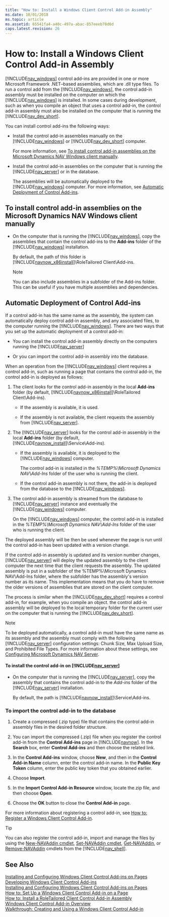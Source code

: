 ```yaml
---
title: "How to: Install a Windows Client Control Add-in Assembly"
ms.date: 10/01/2018
ms.topic: article
ms.assetid: 65541fa4-a40c-497a-abac-857eeeb70d6d
caps.latest.revision: 26
---
```

# How to: Install a Windows Client Control Add-in Assembly
[!INCLUDE[nav_windows](includes/nav_windows_md.md)] control add-ins are provided in one or more Microsoft Framework .NET–based assemblies, which are .dll type files. To run a control add from the [!INCLUDE[nav_windows](includes/nav_windows_md.md)], the control add-in assembly must be installed on the computer on which the [!INCLUDE[nav_windows](includes/nav_windows_md.md)] is installed. In some cases during development, such as when you compile an object that uses a control add-in, the control add-in assembly must also be installed on the computer that is running the [!INCLUDE[nav_dev_short](includes/nav_dev_short_md.md)].  
  
 You can install control add-ins the following ways:  
  
-   Install the control add-in assemblies manually on the [!INCLUDE[nav_windows](includes/nav_windows_md.md)] or [!INCLUDE[nav_dev_short](includes/nav_dev_short_md.md)] computer.  
  
     For more information, see [To install control add-in assemblies on the Microsoft Dynamics NAV Windows client manually](How-to--Install-a-Windows-Client-Control-Add-in-Assembly.md#InstallClient).  
  
-   Install the control add-in assemblies on the computer that is running the [!INCLUDE[nav_server](includes/nav_server_md.md)] or in the database.  
  
     The assemblies will be automatically deployed to the [!INCLUDE[nav_windows](includes/nav_windows_md.md)] computer. For more information, see [Automatic Deployment of Control Add-ins](How-to--Install-a-Windows-Client-Control-Add-in-Assembly.md#AutomaticDep).  
  
##  <a name="InstallClient"></a> To install control add-in assemblies on the Microsoft Dynamics NAV Windows client manually  
  
-   On the computer that is running the [!INCLUDE[nav_windows](includes/nav_windows_md.md)], copy the assemblies that contain the control add-ins to the **Add-ins** folder of the [!INCLUDE[nav_windows](includes/nav_windows_md.md)] installation.  
  
     By default, the path of this folder is [!INCLUDE[navnow_x86install](includes/navnow_x86install_md.md)]\\RoleTailored Client\\Add-ins.  
  
    > [!NOTE]  
    >  You can also include assemblies in a subfolder of the Add-ins folder. This can be useful if you have multiple assemblies and dependencies.  
  
##  <a name="AutomaticDep"></a> Automatic Deployment of Control Add-ins  
 If a control add-in has the same name as the assembly, the system can automatically deploy control add-in assembly, and any associated files, to the computer running the [!INCLUDE[nav_windows](includes/nav_windows_md.md)]. There are two ways that you set up the automatic deployment of a control add-in:  
  
-   You can install the control add-in assembly directly on the computers running the [!INCLUDE[nav_server](includes/nav_server_md.md)]  
  
-   Or you can import the control add-in assembly into the database.  
  
 When an operation from the [!INCLUDE[nav_windows](includes/nav_windows_md.md)] client requires a control add-in, such as running a page that contains the control add-in, the control add-in is deployed as follows:  
  
1.  The client looks for the control add-in assembly in the local **Add-ins** folder \(by default, [!INCLUDE[navnow_x86install](includes/navnow_x86install_md.md)]\\RoleTailored Client\\Add-ins\).  
  
    -   If the assembly is available, it is used.  
  
    -   If the assembly is not available, the client requests the assembly from [!INCLUDE[nav_server](includes/nav_server_md.md)].  
  
2.  The [!INCLUDE[nav_server](includes/nav_server_md.md)] looks for the control add-in assembly in the local **Add-ins** folder \(by default, [!INCLUDE[navnow_install](includes/navnow_install_md.md)]\\Service\\Add-ins\).  
  
    -   If the assembly is available, it is deployed to the [!INCLUDE[nav_windows](includes/nav_windows_md.md)] computer.  
  
         The control add-in is installed in the *%TEMP%\\Microsoft Dynamics NAV\\Add-Ins* folder of the user who is running the client.  
  
    -   If the control add-in assembly is not there, the add-in is deployed from the database to the [!INCLUDE[nav_windows](includes/nav_windows_md.md)].  
  
3.  The control add-in assembly is streamed from the database to [!INCLUDE[nav_server](includes/nav_server_md.md)] instance and eventually the [!INCLUDE[nav_windows](includes/nav_windows_md.md)] computer.  
  
     On the [!INCLUDE[nav_windows](includes/nav_windows_md.md)] computer, the control add-in is installed in the *%TEMP%\\Microsoft Dynamics NAV\\Add-Ins* folder of the user who is running the client.  
  
 The deployed assembly will be then be used whenever the page is run until the control add-in has been updated with a version change.  
  
 If the control add-in assembly is updated and its version number changes, [!INCLUDE[nav_server](includes/nav_server_md.md)] will deploy the updated assembly to the client computer the next time that the client requests the assembly. The updated assembly is put in a subfolder of the %TEMP%\\Microsoft Dynamics NAV\\Add-Ins folder, where the subfolder has the assembly's version number as its name. This implementation means that you do have to remove the older versions of assemblies that are stored on the client computer.  
  
 The process is similar when the [!INCLUDE[nav_dev_short](includes/nav_dev_short_md.md)] requires a control add-in, for example, when you compile an object. the control add-in assembly will be deployed to the local temporary folder for the current user on the computer that is running the [!INCLUDE[nav_dev_short](includes/nav_dev_short_md.md)].  
  
> [!NOTE]  
>  To be deployed automatically, a control add-in must have the same name as its assembly and the assembly must comply with the following [!INCLUDE[nav_server](includes/nav_server_md.md)] configuration settings: Chunk Size, Max Upload Size, and Prohibited File Types. For more information about these settings, see [Configuring Microsoft Dynamics NAV Server](Configuring-Microsoft-Dynamics-NAV-Server.md).  
  
#### To install the control add-in on [!INCLUDE[nav_server](includes/nav_server_md.md)]  
  
-   On the computer that is running the [!INCLUDE[nav_server](includes/nav_server_md.md)], copy the assembly that contains the control add-in to the *Add-ins* folder of the [!INCLUDE[nav_server](includes/nav_server_md.md)] installation.  
  
     By default, the path is [!INCLUDE[navnow_install](includes/navnow_install_md.md)]\\Service\\Add-ins.  
  
###  <a name="InstallOnDatabase"></a> To import the control add-in to the database  
  
1.  Create a compressed \(.zip type\) file that contains the control add-in assembly files in the desired folder structure.  
  
2.  You can import the compressed \(.zip\) file when you register the control add-in from the **Control Add-ins** page in [!INCLUDE[navnow](includes/navnow_md.md)]. In the **Search** box, enter **Control Add-ins** and then choose the related link.  
  
3.  In the **Control Add-ins** window, choose **New**, and then in the **Control Add-in Name** column, enter the control add-in name. In the **Public Key Token** column, enter the public key token that you obtained earlier.  
  
4.  Choose **Import**.  
  
5.  In the **Import Control Add-in Resource** window, locate the.zip file, and then choose **Open**.  
  
6.  Choose the **OK** button to close the **Control Add-in** page.  
  
 For more information about registering a control add-in, see [How to: Register a Windows Client Control Add-in](/dynamics-nav/How-to--Register-a-Windows-Client-Control-Add-in.md).  
  
> [!TIP]  
>  You can also register the control add-in, import and manage the files by using the [New-NAVAddin cmdlet](https://go.microsoft.com/fwlink/?LinkID=521781), [Set-NAVAddin cmdlet](https://go.microsoft.com/fwlink/?LinkID=521784), [Get-NAVAddin](https://go.microsoft.com/fwlink/?LinkID=521782), or [Remove-NAVAddin](https://go.microsoft.com/fwlink/?LinkID=521783) cmdlets from the [!INCLUDE[nav_shell](includes/nav_shell_md.md)].  
  
## See Also  
 [Installing and Configuring Windows Client Control Add-ins on Pages](Installing-and-Configuring-Windows-Client-Control-Add-ins-on-Pages.md)   
 [Developing Windows Client Control Add-ins](Developing-Windows-Client-Control-Add-ins.md)   
 [Installing and Configuring Windows Client Control Add-ins on Pages](Installing-and-Configuring-Windows-Client-Control-Add-ins-on-Pages.md)   
 [How to: Set Up a Windows Client Control Add-in on a Page](How-to--Set-Up-a-Windows-Client-Control-Add-in-on-a-Page.md)   
 [How to: Install a RoleTailored Client Control Add-in Assembly](How-to--Install-a-Windows-Client-Control-Add-in-Assembly.md)   
 [Windows Client Control Add-in Overview](Windows-Client-Control-Add-in-Overview.md)   
 [Walkthrough: Creating and Using a Windows Client Control Add-in](Walkthrough--Creating-and-Using-a-Windows-Client-Control-Add-in.md)

